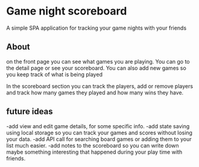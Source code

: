 # Game night scoreboard

A simple SPA application for tracking your game nights with your friends

## About

on the front page you can see what games you are playing. You can go to the detail page or see your scoreboard.
You can also add new games so you keep track of what is being played

In the scoreboard section you can track the players, add or remove players and track how many games they played and how many wins they have.

## future ideas

-add view and edit game details, for some specific info.
-add state saving using local storage so you can track your games and scores without losing your data.
-add API call for searching board games or adding them to your list much easier.
-add notes to the scoreboard so you can write down maybe something interesting that happened during your play time with friends.
